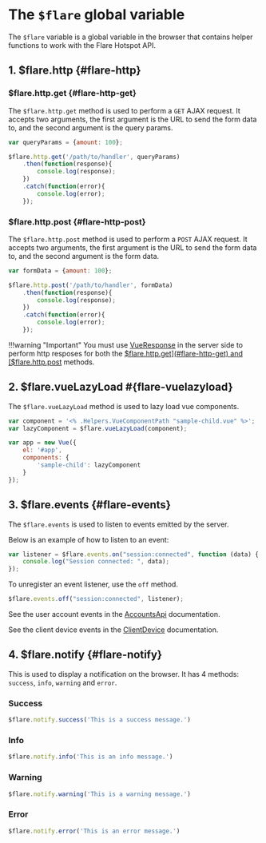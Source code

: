 # The `$flare` global variable

The `$flare` variable is a global variable in the browser that contains helper functions to work with the Flare Hotspot API.

## 1. $flare.http {#flare-http}

### $flare.http.get {#flare-http-get}

The `$flare.http.get` method is used to perform a `GET` AJAX request. It accepts two arguments, the first argument is the URL to send the form data to, and the second argument is the query params.

```js
var queryParams = {amount: 100};

$flare.http.get('/path/to/handler', queryParams)
    .then(function(response){
        console.log(response);
    })
    .catch(function(error){
        console.log(error);
    });
```

### $flare.http.post {#flare-http-post}

The `$flare.http.post` method is used to perform a `POST` AJAX request. It accepts two arguments, the first argument is the URL to send the form data to, and the second argument is the form data.

```js
var formData = {amount: 100};

$flare.http.post('/path/to/handler', formData)
    .then(function(response){
        console.log(response);
    })
    .catch(function(error){
        console.log(error);
    });
```

!!!warning "Important"
    You must use [VueResponse](./vue-response.md) in the server side to perform http resposes for both the [$flare.http.get](#flare-http-get) and [$flare.http.post](#flare-http-post) methods.

## 2. $flare.vueLazyLoad #{flare-vuelazyload}

The `$flare.vueLazyLoad` method is used to lazy load vue components.

```js
var component = '<% .Helpers.VueComponentPath "sample-child.vue" %>';
var lazyComponent = $flare.vueLazyLoad(component);

var app = new Vue({
    el: '#app',
    components: {
        'sample-child': lazyComponent
    }
});
```

## 3. $flare.events {#flare-events}

The `$flare.events` is used to listen to events emitted by the server.

Below is an example of how to listen to an event:

```js
var listener = $flare.events.on("session:connected", function (data) {
    console.log("Session connected: ", data);
});
```

To unregister an event listener, use the `off` method.

```js
$flare.events.off("session:connected", listener);
```

See the user account events in the [AccountsApi](./accounts-api.md#events) documentation.

See the client device events in the [ClientDevice](./client-device.md#events) documentation.

## 4. $flare.notify {#flare-notify}

This is used to display a notification on the browser.
It has 4 methods: `success`, `info`, `warning` and `error`.

### Success

```js
$flare.notify.success('This is a success message.')
```

### Info
```js
$flare.notify.info('This is an info message.')
```

### Warning
```js
$flare.notify.warning('This is a warning message.')
```

### Error
```js
$flare.notify.error('This is an error message.')
```
